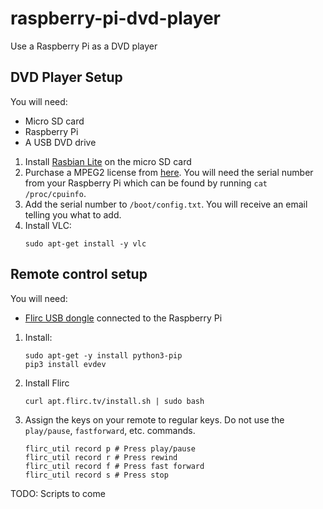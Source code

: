 # raspberry-pi-dvd-player
Use a Raspberry Pi as a DVD player

## DVD Player Setup

You will need:
- Micro SD card
- Raspberry Pi
- A USB DVD drive

1. Install [Rasbian Lite](https://www.raspberrypi.org/downloads/raspbian/) on the micro SD card
2. Purchase a MPEG2 license from [here](http://www.raspberrypi.com/mpeg-2-license-key/). You will need the serial number from your Raspberry Pi which can be found by running `cat /proc/cpuinfo`.
3. Add the serial number to `/boot/config.txt`. You will receive an email telling you what to add.
4. Install VLC:
    ```shell
    sudo apt-get install -y vlc
    ```

## Remote control setup

You will need:
- [Flirc USB dongle](https://flirc.tv/more/flirc-usb) connected to the Raspberry Pi

1. Install:
    ```shell
    sudo apt-get -y install python3-pip
    pip3 install evdev
    ```
2. Install Flirc
    ```shell
    curl apt.flirc.tv/install.sh | sudo bash 
    ```
3. Assign the keys on your remote to regular keys. Do not use the `play/pause`, `fastforward`, etc. commands.
    ```shell
    flirc_util record p # Press play/pause
    flirc_util record r # Press rewind
    flirc_util record f # Press fast forward
    flirc_util record s # Press stop
 
 TODO: Scripts to come
    
